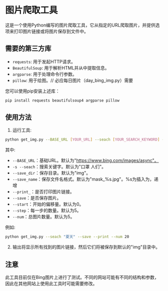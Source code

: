 # 图片爬取工具

这是一个使用Python编写的图片爬取工具，它从指定的URL爬取图片，并提供选项来打印图片链接或将图片保存到文件中。

## 需要的第三方库

- `requests`: 用于发起HTTP请求。
- `BeautifulSoup`: 用于解析HTML并从中提取信息。
- `argparse`: 用于处理命令行参数。
- `pillow`: 用于绘图。// 必应每日图片（day_bing_img.py）需要

您可以使用pip安装上述库：

```bash
pip install requests beautifulsoup4 argparse pillow
```

## 使用方法

1. 运行工具:

```bash
python get_img.py --BASE_URL [YOUR_URL] --seach [YOUR_SEARCH_KEYWORD] --save_dir [YOUR_DIRECTORY] --save_name [YOUR_FILENAME_FORMAT] [--print_] [--save] --start [YOUR_START_OFFSET] --step [YOUR_STEP_SIZE] --num [YOUR_TOTAL_NUMBER]
```

其中:

- `--BASE_URL`：基础URL。默认为"https://www.bing.com/images/async"。
- `-s --seach`：搜索关键字。默认为"口罩 人们"。
- `--save_dir`：保存目录。默认为"img"。
- `--save_name`：保存文件名格式。默认为"mask_%s.jpg"。%s为插入为，递增
- `--print_`：是否打印图片链接。
- `--save`：是否保存图片。
- `--start`：开始的偏移量。默认为0。
- `--step`：每一步的数量。默认为5。
- `--num`：总图片数量。默认为5。

例如:

```bash
python get_img.py --seach "夏天" --save --print --num 20
```

2. 输出将显示所有找到的图片链接，然后它们将被保存到默认的"img"目录中。

## 注意

此工具目前仅在Bing图片上进行了测试。不同的网站可能有不同的结构和参数，因此在其他网站上使用此工具时可能需要修改。

